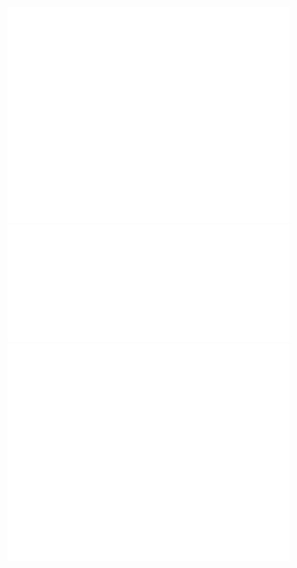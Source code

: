 ![img](github-metrics.svg)
![img](metrics.plugin.anilist.svg)
![img](metrics.plugin.anilist.manga.svg)
